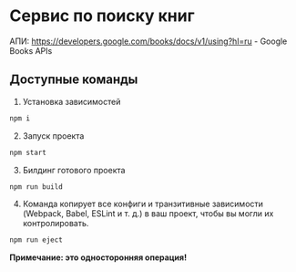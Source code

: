 # Сервис по поиску книг

АПИ: https://developers.google.com/books/docs/v1/using?hl=ru - Google Books APIs

## Доступные команды

1. Установка зависимостей

```bash
npm i
```

2. Запуск проекта

```bash
npm start
```

3. Билдинг готового проекта

```bash
npm run build
```

4. Команда копирует все конфиги и транзитивные зависимости (Webpack, Babel, ESLint и т. д.) в ваш проект, чтобы вы могли их контролировать.

```bash
npm run eject
```

**Примечание: это односторонняя операция!**
